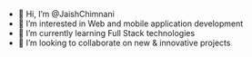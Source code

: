 - 👋 Hi, I’m @JaishChimnani
- 👀 I’m interested in Web and mobile application development
- 🌱 I’m currently learning Full Stack technologies
- 💞️ I’m looking to collaborate on new & innovative projects


<!---
JaishChimnani/JaishChimnani is a ✨ special ✨ repository because its `README.md` (this file) appears on your GitHub profile.
You can click the Preview link to take a look at your changes.
--->
